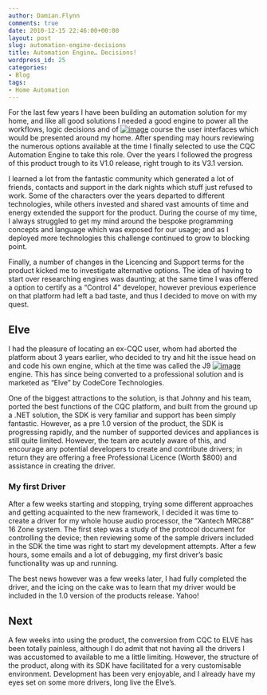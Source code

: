 ```yaml
---
author: Damian.Flynn
comments: true
date: 2010-12-15 22:46:00+00:00
layout: post
slug: automation-engine-decisions
title: Automation Engine… Decisions!
wordpress_id: 25
categories:
- Blog
tags:
- Home Automation
---
```


For the last few years I have been building an automation solution for my home, and like all good solutions I needed a good engine to power all the workflows, logic decisions and of [![image](http://172.16.1.29/wp-content/uploads/2011/05/image_thumb.png)](http://172.16.1.29/wp-content/uploads/2011/05/image.png) course the user interfaces which would be presented around my home. After spending may hours reviewing the numerous options available at the time I finally selected to use the CQC Automation Engine to take this role. Over the years I followed the progress of this product trough to its V1.0 release, right trough to its V3.1 version.

I learned a lot from the fantastic community which generated a lot of friends, contacts and support in the dark nights which stuff just refused to work. Some of the characters over the years departed to different technologies, while others invested and shared vast amounts of time and energy extended the support for the product. During the course of my time, I always struggled to get my mind around the bespoke programming concepts and language which was exposed for our usage; and as I deployed more technologies this challenge continued to grow to blocking point.

Finally, a number of changes in the Licencing and Support terms for the product kicked me to investigate alternative options. The idea of having to start over researching engines was daunting; at the same time I was offered a option to certify as a “Control 4” developer, however previous experience on that platform had left a bad taste, and thus I decided to move on with my quest.

## Elve

I had the pleasure of locating an ex-CQC user, whom had aborted the platform about 3 years earlier, who decided to try and hit the issue head on and code his own engine, which at the time was called the J9 [![image](http://172.16.1.29/wp-content/uploads/2011/05/image_thumb1.png)](http://172.16.1.29/wp-content/uploads/2011/05/image1.png)engine. This has since being converted to a professional solution and is marketed as “Elve” by CodeCore Technologies.

One of the biggest attractions to the solution, is that Johnny and his team, ported the best functions of the CQC platform, and built from the ground up a .NET solution, the SDK is very familiar and support has been simply fantastic. However, as a pre 1.0 version of the product, the SDK is progressing rapidly, and the number of supported devices and appliances is still quite limited. However, the team are acutely aware of this, and encourage any potential developers to create and contribute drivers; in return they are offering a free Professional Licence (Worth $800) and assistance in creating the driver.

### 

### My first Driver

After a few weeks starting and stopping, trying some different approaches and getting acquainted to the new framework, I decided it was time to create a driver for my whole house audio processor, the “Xantech MRC88” 16 Zone system. The first step was a study of the protocol document for controlling the device; then reviewing some of the sample drivers included in the SDK the time was right to start my development attempts. After a few hours, some emails and a lot of debugging, my first driver’s basic functionality was up and running.

The best news however was a few weeks later, I had fully completed the driver, and the icing on the cake was to learn that my driver would be included in the 1.0 version of the products release. Yahoo!

## Next

A few weeks into using the product, the conversion from CQC to ELVE has been totally painless, although I do admit that not having all the drivers I was accustomed to available to me a little limiting. However, the structure of the product, along with its SDK have facilitated for a very customisable environment. Development has been very enjoyable, and I already have my eyes set on some more drivers, long live the Elve’s.
